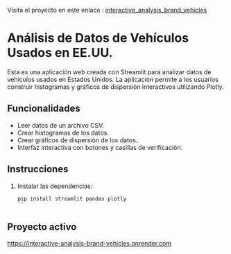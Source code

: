 Visita el proyecto en este enlace
: [interactive_analysis_brand_vehicles](https://interactive-analysis-brand-vehicles.onrender.com)


# Análisis de Datos de Vehículos Usados en EE.UU.

Esta es una aplicación web creada con Streamlit para analizar datos de vehículos usados en Estados Unidos. La aplicación permite a los usuarios construir histogramas y gráficos de dispersión interactivos utilizando Plotly.

## Funcionalidades

- Leer datos de un archivo CSV.
- Crear histogramas de los datos.
- Crear gráficos de dispersión de los datos.
- Interfaz interactiva con botones y casillas de verificación.

## Instrucciones

1. Instalar las dependencias:
   ```bash
   pip install streamlit pandas plotly
   ´´

## Proyecto activo
https://interactive-analysis-brand-vehicles.onrender.com